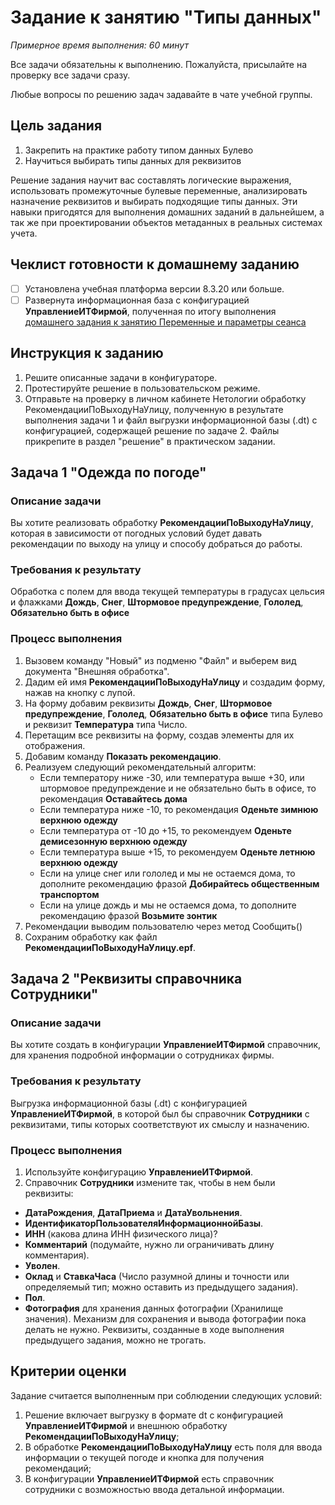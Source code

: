 # Задание к занятию "Типы данных"
_Примерное время выполнения: 60 минут_

Все задачи обязательны к выполнению. Пожалуйста, присылайте на проверку все задачи сразу.

Любые вопросы по решению задач задавайте в чате учебной группы.

## Цель задания

1. Закрепить на практике работу типом данных Булево
2. Научиться выбирать типы данных для реквизитов

Решение задания научит вас составлять логические выражения, использовать промежуточные булевые переменные, анализировать назначение реквизитов и выбирать подходящие типы данных. Эти навыки пригодятся для выполнения домашних заданий в дальнейшем, а так же при проектировании объектов метаданных в реальных системах учета.

## Чеклист готовности к домашнему заданию

- [ ] Установлена учебная платформа версии 8.3.20 или больше.
- [ ] Развернута информационная база с конфигурацией **УправлениеИТФирмой**, полученная по итогу выполнения [домашнего задания к занятию Переменные и параметры сеанса](/homework-2-2.md)

## Инструкция к заданию

1. Решите описанные задачи в конфигураторе.
2. Протестируйте решение в пользовательском режиме.
3. Отправьте на проверку в личном кабинете Нетологии обработку РекомендацииПоВыходуНаУлицу, полученную в результате выполнения задачи 1 и файл выгрузки информационной базы (.dt) с конфигурацией, содержащей решение по задаче 2. Файлы прикрепите в раздел "решение" в практическом задании.

## Задача 1 "Одежда по погоде"

### Описание задачи
Вы хотите реализовать обработку **РекомендацииПоВыходуНаУлицу**, которая в зависимости от погодных условий будет давать рекомендации по выходу на улицу и способу добраться до работы.

### Требования к результату
Обработка с полем для ввода текущей температуры в градусах цельсия и флажками **Дождь**, **Снег**, **Штормовое предупреждение**, **Гололед**, **Обязательно быть в офисе**

### Процесс выполнения
1. Вызовем команду "Новый" из подменю "Файл" и выберем вид документа "Внешняя обработка".
2. Дадим ей имя **РекомендацииПоВыходуНаУлицу** и создадим форму, нажав на кнопку с лупой.
3. На форму добавим реквизиты **Дождь**, **Снег**, **Штормовое предупреждение**, **Гололед**, **Обязательно быть в офисе** типа Булево и реквизит **Температура** типа Число.
4. Перетащим все реквизиты на форму, создав элементы для их отображения.
5. Добавим команду **Показать рекомендацию**.
6. Реализуем следующий рекомендательный алгоритм:
    - Если температору ниже -30, или температура выше +30, или штормовое предупреждение и не обязательно быть в офисе, то рекомендация **Оставайтесь дома**
    - Если температура ниже -10, то рекомендация **Оденьте зимнюю верхнюю одежду**
    - Если температура от -10 до +15, то рекомендуем **Оденьте демисезонную верхнюю одежду**
    - Если температура выше +15, то рекомендуем **Оденьте летнюю верхнюю одежду**
    - Если на улице снег или гололед и мы не остаемся дома, то дополните рекомендацию фразой **Добирайтесь общественным транспортом** 
    - Если на улице дождь и мы не остаемся дома, то дополните рекомендацию фразой **Возьмите зонтик** 
7. Рекомендации выводим пользователю через метод Сообщить()
8. Сохраним обработку как файл **РекомендацииПоВыходуНаУлицу.epf**.

## Задача 2 "Реквизиты справочника Сотрудники"

### Описание задачи
Вы хотите создать в конфигурации **УправлениеИТФирмой** справочник, для хранения подробной информации о сотрудниках фирмы.

### Требования к результату
Выгрузка информационной базы (.dt) с конфигурацией **УправлениеИТФирмой**, в которой был бы справочник **Сотрудники** с реквизитами, типы которых соответствуют их смыслу и назначению.

### Процесс выполнения
1. Используйте конфигурацию **УправлениеИТФирмой**.
2. Справочник **Сотрудники** измените так, чтобы в нем были реквизиты:
* **ДатаРождения**, **ДатаПриема** и **ДатаУвольнения**.
* **ИдентификаторПользователяИнформационнойБазы**.
* **ИНН** (какова длина ИНН физического лица)?
* **Комментарий** (подумайте, нужно ли ограничивать длину комментария).
* **Уволен**.
* **Оклад** и **СтавкаЧаса** (Число разумной длины и точности или определяемый тип; можно оставить из предыдущего задания).
* **Пол**.
* **Фотография** для хранения данных фотографии (Хранилище значения). Механизм для сохранения и вывода фотографии пока делать не нужно.
Реквизиты, созданные в ходе выполнения предыдущего задания, можно не трогать.

## Критерии оценки

Задание считается выполненным при соблюдении следующих условий:
1. Решение включает выгрузку в формате dt с конфигурацией **УправлениеИТФирмой** и внешнюю обработку **РекомендацииПоВыходуНаУлицу**;
2. В обработке **РекомендацииПоВыходуНаУлицу** есть поля для ввода информации о текущей погоде и кнопка для получения рекомендаций;
3. В конфигурации **УправлениеИТФирмой** есть справочник сотрудники с возможностью ввода детальной информации.
